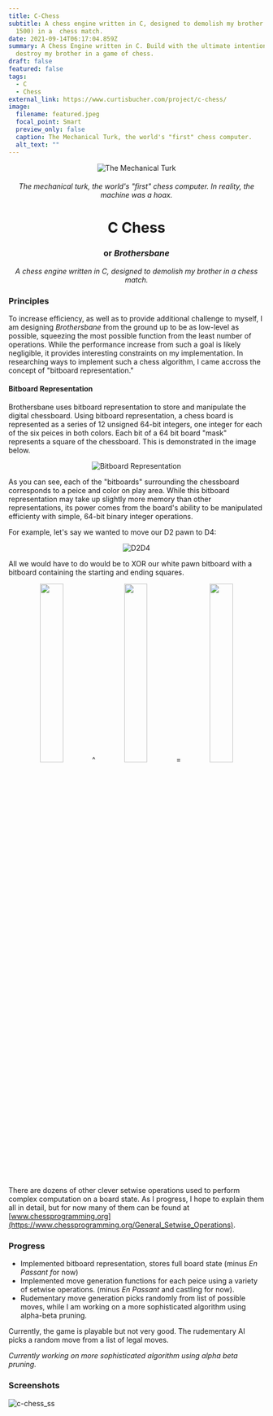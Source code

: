 ```yaml
---
title: C-Chess
subtitle: A chess engine written in C, designed to demolish my brother (ELO
  1500) in a  chess match.
date: 2021-09-14T06:17:04.859Z
summary: A Chess Engine written in C. Build with the ultimate intention to
  destroy my brother in a game of chess.
draft: false
featured: false
tags:
  - C
  - Chess
external_link: https://www.curtisbucher.com/project/c-chess/
image:
  filename: featured.jpeg
  focal_point: Smart
  preview_only: false
  caption: The Mechanical Turk, the world's "first" chess computer.
  alt_text: ""
---
```

<p align = "center">
  <img src="https://www.curtisbucher.com/uploads/mechanica_turk.jpeg" alt="The Mechanical Turk" />
</p>

<h6 align="center"> The mechanical turk, the world's "first" chess computer. In reality, the machine was a hoax.</h6>

<h1 align="center">C Chess</h1> <h3 align="center">or <i>Brothersbane</i> </h3> <p align="center"><i>A chess engine written in C, designed to demolish my brother in a chess match.</i> </p>

### Principles

To increase efficiency, as well as to provide additional challenge to myself, I am designing *Brothersbane* from the ground up to be as low-level as possible, squeezing the most possible function from the least number of operations. While the performance increase from such a goal is likely negligible, it provides interesting constraints on my implementation. In researching ways to implement such a chess algorithm, I came accross the concept of "bitboard representation."

#### Bitboard Representation

Brothersbane uses bitboard representation to store and manipulate the digital chessboard. Using bitboard representation, a chess board is represented as a series of 12 unsigned 64-bit integers, one integer for each of the six peices in both colors. Each bit of a 64 bit board "mask" represents a square of the chessboard. This is demonstrated in the image below.

<p align = "center">
  <img src="https://www.chessprogramming.org/images/3/37/Bitboard.gif" alt="Bitboard Representation" />
</p>

As you can see, each of the "bitboards" surrounding the chessboard corresponds to a peice and color on play area. While this bitboard representation may take up slightly more memory than other representations, its power comes from the board's ability to be manipulated efficienty with simple, 64-bit binary integer operations.

For example, let's say we wanted to move our D2 pawn to D4:
<p align = "center">
  <img src="https://backscattering.de/web-boardimage/board.svg?fen=rnbqkbnr/pppppppp/8/8/3P4/8/PPP1PPPP/RNBQKBNR%20w%20KQkq%20-%200%201&orientation=white&lastMove=d2d4" alt="D2D4" />
</p>

All we would have to do would be to XOR our white pawn bitboard with a bitboard containing the starting and ending squares.

<p align = "center">
  <img width="30%" src="https://backscattering.de/web-boardimage/board.svg?fen=8/8/8/8/8/8/PPPPPPPP/8%20w%20-%20-%200%201&orientation=white"/> ^ 
  <img width="30%" src="https://backscattering.de/web-boardimage/board.svg?fen=8/8/8/8/8/8/8/8&orientation=white&lastMove=d2d4"/> = 
  <img width="30%" src="https://backscattering.de/web-boardimage/board.svg?fen=8/8/8/8/3P4/8/PPP1PPPP/8%20w%20-%20-%200%201&orientation=white" /> 
</p>

There are dozens of other clever setwise operations used to perform complex computation on a board state. As I progress, I hope to explain them all in detail, but for now many of them can be found at [www.chessprogramming.org](https://www.chessprogramming.org/General_Setwise_Operations).

### Progress

* Implemented bitboard representation, stores full board state (minus *En Passant f*or now)
* Implemented move generation functions for each peice using a variety of setwise operations. (minus *En Passant* and castling for now).
* Rudementary move generation picks randomly from list of possible moves, while I am working on a more sophisticated algorithm using alpha-beta pruning.

Currently, the game is playable but not very good. The rudementary AI picks a random move from a list of legal moves.

*Currently working on more sophisticated algorithm using alpha beta pruning.*

### Screenshots

![c-chess_ss](https://www.curtisbucher.com/uploads/c-chess_ss.png)


